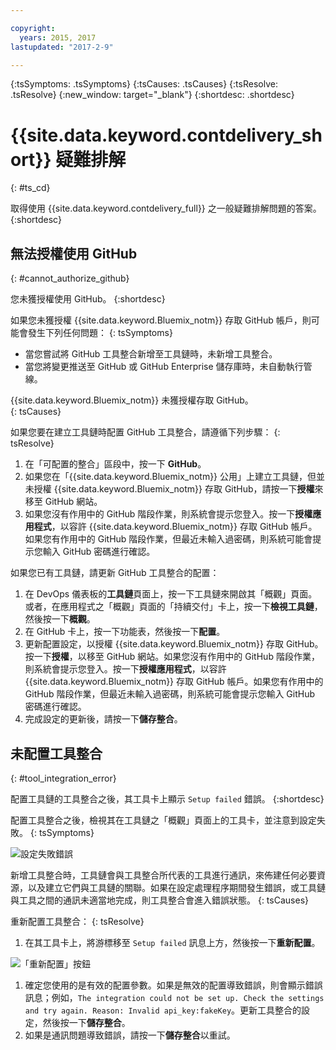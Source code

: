 ```yaml
---

copyright:
  years: 2015, 2017
lastupdated: "2017-2-9"

---
```

<!-- Common attributes used in the template are defined as follows: -->
{:tsSymptoms: .tsSymptoms}
{:tsCauses: .tsCauses}
{:tsResolve: .tsResolve}
{:new_window: target="_blank"}
{:shortdesc: .shortdesc}

# {{site.data.keyword.contdelivery_short}} 疑難排解
{: #ts_cd}

取得使用 {{site.data.keyword.contdelivery_full}} 之一般疑難排解問題的答案。
{:shortdesc}


## 無法授權使用 GitHub
{: #cannot_authorize_github}

您未獲授權使用 GitHub。
{:shortdesc}

如果您未獲授權 {{site.data.keyword.Bluemix_notm}} 存取 GitHub 帳戶，則可能會發生下列任何問題：
{: tsSymptoms}

 * 當您嘗試將 GitHub 工具整合新增至工具鏈時，未新增工具整合。
 * 當您將變更推送至 GitHub 或 GitHub Enterprise 儲存庫時，未自動執行管線。

{{site.data.keyword.Bluemix_notm}} 未獲授權存取 GitHub。  
{: tsCauses}
 
如果您要在建立工具鏈時配置 GitHub 工具整合，請遵循下列步驟：
{: tsResolve}
 
  1. 在「可配置的整合」區段中，按一下 **GitHub**。 
  1. 如果您在「{{site.data.keyword.Bluemix_notm}} 公用」上建立工具鏈，但並未授權 {{site.data.keyword.Bluemix_notm}} 存取 GitHub，請按一下**授權**來移至 GitHub 網站。 
  1. 如果您沒有作用中的 GitHub 階段作業，則系統會提示您登入。按一下**授權應用程式**，以容許 {{site.data.keyword.Bluemix_notm}} 存取 GitHub 帳戶。如果您有作用中的 GitHub 階段作業，但最近未輸入過密碼，則系統可能會提示您輸入 GitHub 密碼進行確認。
  
如果您已有工具鏈，請更新 GitHub 工具整合的配置：

 1. 在 DevOps 儀表板的**工具鏈**頁面上，按一下工具鏈來開啟其「概觀」頁面。或者，在應用程式之「概觀」頁面的「持續交付」卡上，按一下**檢視工具鏈**，然後按一下**概觀**。
 1. 在 GitHub 卡上，按一下功能表，然後按一下**配置**。
 1. 更新配置設定，以授權 {{site.data.keyword.Bluemix_notm}} 存取 GitHub。按一下**授權**，以移至 GitHub 網站。如果您沒有作用中的 GitHub 階段作業，則系統會提示您登入。按一下**授權應用程式**，以容許 {{site.data.keyword.Bluemix_notm}} 存取 GitHub 帳戶。如果您有作用中的 GitHub 階段作業，但最近未輸入過密碼，則系統可能會提示您輸入 GitHub 密碼進行確認。
 1. 完成設定的更新後，請按一下**儲存整合**。


## 未配置工具整合
{: #tool_integration_error}

配置工具鏈的工具整合之後，其工具卡上顯示 `Setup failed` 錯誤。
{:shortdesc}

配置工具整合之後，檢視其在工具鏈之「概觀」頁面上的工具卡，並注意到設定失敗。
{: tsSymptoms}

 ![設定失敗錯誤](images/tool_setup_failed.png)
 
新增工具整合時，工具鏈會與工具整合所代表的工具進行通訊，來佈建任何必要資源，以及建立它們與工具鏈的關聯。如果在設定處理程序期間發生錯誤，或工具鏈與工具之間的通訊未適當地完成，則工具整合會進入錯誤狀態。
{: tsCauses}

重新配置工具整合：
{: tsResolve}

1. 在其工具卡上，將游標移至 `Setup failed` 訊息上方，然後按一下**重新配置**。

 ![「重新配置」按鈕](images/tool_reconfigure.png)
 
1. 確定您使用的是有效的配置參數。如果是無效的配置導致錯誤，則會顯示錯誤訊息；例如，`The integration could not be set up. Check the settings and try again. Reason: Invalid api_key:fakeKey`。更新工具整合的設定，然後按一下**儲存整合**。
1. 如果是通訊問題導致錯誤，請按一下**儲存整合**以重試。
